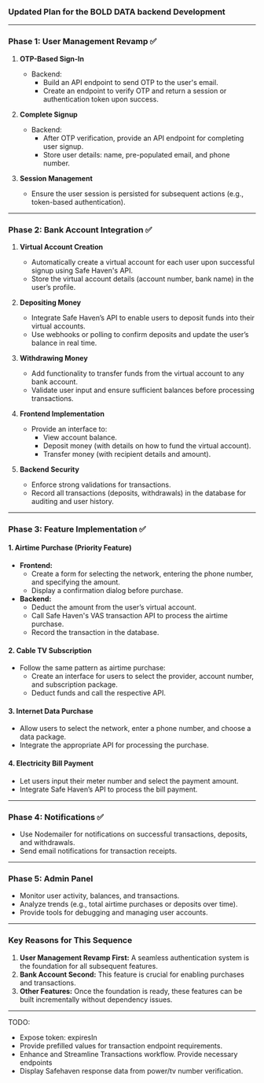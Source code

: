 ### **Updated Plan for the BOLD DATA backend Development**

---

### **Phase 1: User Management Revamp ✅**

1. **OTP-Based Sign-In**

   - Backend:
     - Build an API endpoint to send OTP to the user's email.
     - Create an endpoint to verify OTP and return a session or authentication token upon success.

2. **Complete Signup**

   - Backend:
     - After OTP verification, provide an API endpoint for completing user signup.
     - Store user details: name, pre-populated email, and phone number.

3. **Session Management**
   - Ensure the user session is persisted for subsequent actions (e.g., token-based authentication).

---

### **Phase 2: Bank Account Integration ✅**

1. **Virtual Account Creation**

   - Automatically create a virtual account for each user upon successful signup using Safe Haven's API.
   - Store the virtual account details (account number, bank name) in the user’s profile.

2. **Depositing Money**

   - Integrate Safe Haven’s API to enable users to deposit funds into their virtual accounts.
   - Use webhooks or polling to confirm deposits and update the user’s balance in real time.

3. **Withdrawing Money**

   - Add functionality to transfer funds from the virtual account to any bank account.
   - Validate user input and ensure sufficient balances before processing transactions.

4. **Frontend Implementation**

   - Provide an interface to:
     - View account balance.
     - Deposit money (with details on how to fund the virtual account).
     - Transfer money (with recipient details and amount).

5. **Backend Security**
   - Enforce strong validations for transactions.
   - Record all transactions (deposits, withdrawals) in the database for auditing and user history.

---

### **Phase 3: Feature Implementation ✅**

#### **1. Airtime Purchase (Priority Feature)**

- **Frontend:**
  - Create a form for selecting the network, entering the phone number, and specifying the amount.
  - Display a confirmation dialog before purchase.
- **Backend:**
  - Deduct the amount from the user’s virtual account.
  - Call Safe Haven's VAS transaction API to process the airtime purchase.
  - Record the transaction in the database.

#### **2. Cable TV Subscription**

- Follow the same pattern as airtime purchase:
  - Create an interface for users to select the provider, account number, and subscription package.
  - Deduct funds and call the respective API.

#### **3. Internet Data Purchase**

- Allow users to select the network, enter a phone number, and choose a data package.
- Integrate the appropriate API for processing the purchase.

#### **4. Electricity Bill Payment**

- Let users input their meter number and select the payment amount.
- Integrate Safe Haven’s API to process the bill payment.

---

### **Phase 4: Notifications ✅**

- Use Nodemailer for notifications on successful transactions, deposits, and withdrawals.
- Send email notifications for transaction receipts.

---

### **Phase 5: Admin Panel**

- Monitor user activity, balances, and transactions.
- Analyze trends (e.g., total airtime purchases or deposits over time).
- Provide tools for debugging and managing user accounts.

---

### **Key Reasons for This Sequence**

1. **User Management Revamp First:** A seamless authentication system is the foundation for all subsequent features.
2. **Bank Account Second:** This feature is crucial for enabling purchases and transactions.
3. **Other Features:** Once the foundation is ready, these features can be built incrementally without dependency issues.

---

TODO:

- Expose token: expiresIn
- Provide prefilled values for transaction endpoint requirements.
- Enhance and Streamline Transactions workflow. Provide necessary endpoints
- Display Safehaven response data from power/tv number verification.
